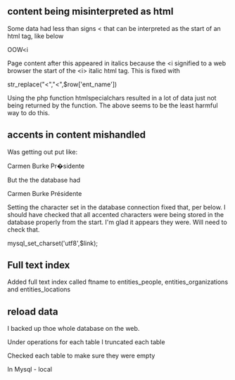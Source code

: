 ## content being misinterpreted as html

Some data had less than signs < that can be interpreted as the start of an html tag, like below

OOW<i

Page content after this appeared in italics because the <i signified to a web browser the start of the &lt;i&gt; italic html tag.  This is fixed with 

str_replace("<","&lt;",$row['ent_name'])

Using the php function htmlspecialchars resulted in a lot of data just not being returned by the function.  The above seems to be the least harmful way to do this.

## accents in content mishandled

Was getting out put like:

Carmen Burke Pr�sidente

But the the database had

Carmen Burke Présidente

Setting the character set in the database connection fixed that, per below.  I should have checked that all accented characters were being stored in the database properly from the start.  I'm glad it appears they were. Will need to check that.

mysql_set_charset('utf8',$link);

## Full text index

Added full text index called ftname to entities_people, entities_organizations and entities_locations

## reload data

I backed up thoe whole database on the web.

Under operations for each table I truncated each table

Checked each table to make sure they were empty

In Mysql - local 


